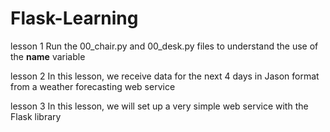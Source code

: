 # Flask-Learning

lesson 1
Run the 00_chair.py and 00_desk.py files to understand the use of the __name__ variable

lesson 2
In this lesson, we receive data for the next 4 days in Jason format from a weather forecasting web service

lesson 3
In this lesson, we will set up a very simple web service with the Flask library
